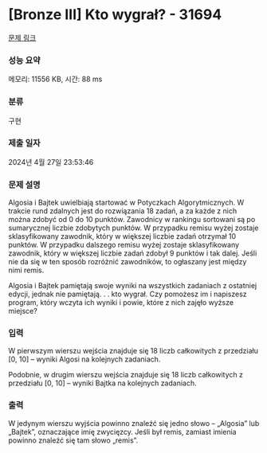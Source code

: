 # [Bronze III] Kto wygrał? - 31694 

[문제 링크](https://www.acmicpc.net/problem/31694) 

### 성능 요약

메모리: 11556 KB, 시간: 88 ms

### 분류

구현

### 제출 일자

2024년 4월 27일 23:53:46

### 문제 설명

<p>Algosia i Bajtek uwielbiają startować w Potyczkach Algorytmicznych. W trakcie rund zdalnych jest do rozwiązania 18 zadań, a za każde z nich można zdobyć od 0 do 10 punktów. Zawodnicy w rankingu sortowani są po sumarycznej liczbie zdobytych punktów. W przypadku remisu wyżej zostaje sklasyfikowany zawodnik, który w większej liczbie zadań otrzymał 10 punktów. W przypadku dalszego remisu wyżej zostaje sklasyfikowany zawodnik, który w większej liczbie zadań zdobył 9 punktów i tak dalej. Jeśli nie da się w ten sposób rozróżnić zawodników, to ogłaszany jest między nimi remis.</p>

<p>Algosia i Bajtek pamiętają swoje wyniki na wszystkich zadaniach z ostatniej edycji, jednak nie pamiętają. . . kto wygrał. Czy pomożesz im i napiszesz program, który wczyta ich wyniki i powie, które z nich zajęło wyższe miejsce?</p>

### 입력 

 <p>W pierwszym wierszu wejścia znajduje się 18 liczb całkowitych z przedziału [0, 10] – wyniki Algosi na kolejnych zadaniach.</p>

<p>Podobnie, w drugim wierszu wejścia znajduje się 18 liczb całkowitych z przedziału [0, 10] – wyniki Bajtka na kolejnych zadaniach.</p>

### 출력 

 <p>W jedynym wierszu wyjścia powinno znaleźć się jedno słowo – „Algosia” lub „Bajtek”, oznaczające imię zwycięzcy. Jeśli był remis, zamiast imienia powinno znaleźć się tam słowo „remis”.</p>

